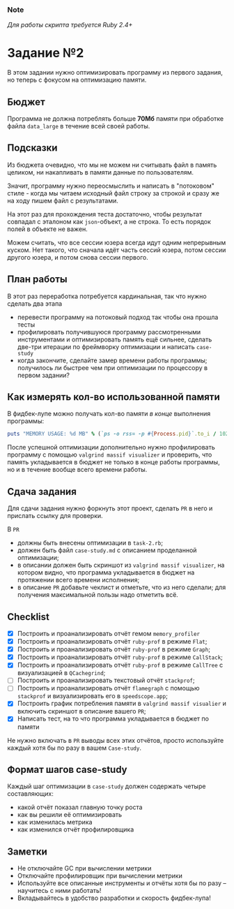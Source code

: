 ### Note
*Для работы скрипта требуется Ruby 2.4+*

# Задание №2
В этом задании нужно оптимизировать программу из первого задания, но теперь с фокусом на оптимизацию памяти.

## Бюджет
Программа не должна потреблять больше **70Мб** памяти при обработке файла `data_large` в течение всей своей работы.

## Подсказки
Из бюджета очевидно, что мы не можем ни считывать файл в память целиком, ни накапливать в памяти данные по пользователям.

Значит, программу нужно переосмыслить и написать в "потоковом" стиле - когда мы читаем исходный файл строку за строкой и сразу же на ходу пишем файл с результатами.

На этот раз для прохождения теста достаточно, чтобы результат совпадал с эталоном как `json`-объект, а не строка. То есть порядок полей в объекте не важен.

Можем считать, что все сессии юзера всегда идут одним непрерывным куском. Нет такого, что сначала идёт часть сессий юзера, потом сессии другого юзера, и потом снова сессии первого.


## План работы
В этот раз переработка потребуется кардинальная, так что нужно сделать два этапа

- перевести программу на потоковый подход так чтобы она прошла тесты
- профилировать получившуюся программу рассмотренными инструментами и оптимизировать память ещё сильнее, сделать две-три итерации по фреймворку оптимизации и написать `case-study`
- когда закончите, сделайте замер времени работы программы; получилось ли быстрее чем при оптимизации по процессору в первом задании?


## Как измерять кол-во использованной памяти
В фидбек-лупе можно получать кол-во памяти *в конце* выполнения программы:

```ruby
puts "MEMORY USAGE: %d MB" % (`ps -o rss= -p #{Process.pid}`.to_i / 1024)"
```

После успешной оптимизации дополнительно нужно профилировать программу с помощью `valgrind massif visualizer` и проверить, что память укладывается в бюджет не только в конце работы программы, но и в течение вообще всего времени работы.

## Сдача задания
Для сдачи задания нужно форкнуть этот проект, сделать `PR` в него и прислать ссылку для проверки.

В `PR`
- должны быть внесены оптимизации в `task-2.rb`;
- должен быть файл `case-study.md` с описанием проделанной оптимизации;
- в описании должен быть скриншот из `valgrind massif visualizer`, на котором видно, что программа укладывается в бюджет на протяжении всего времени исполнения;
- в описание `PR` добавьте чеклист и отметьте, что из него сделали; для получения максимальной пользы надо отметить всё.

## Checklist
- [x] Построить и проанализировать отчёт гемом `memory_profiler`
- [x] Построить и проанализировать отчёт `ruby-prof` в режиме `Flat`;
- [x] Построить и проанализировать отчёт `ruby-prof` в режиме `Graph`;
- [x] Построить и проанализировать отчёт `ruby-prof` в режиме `CallStack`;
- [x] Построить и проанализировать отчёт `ruby-prof` в режиме `CallTree` c визуализацией в `QCachegrind`;
- [ ] Построить и проанализировать текстовый отчёт `stackprof`;
- [ ] Построить и проанализировать отчёт `flamegraph` с помощью `stackprof` и визуализировать его в `speedscope.app`;
- [x] Построить график потребления памяти в `valgrind massif visualier` и включить скриншот в описание вашего `PR`;
- [x] Написать тест, на то что программа укладывается в бюджет по памяти

Не нужно включать в `PR` выводы всех этих отчётов, просто используйте каждый хотя бы по разу в вашем `Case-study`.

## Формат шагов case-study
Каждый шаг оптимизации в `case-study` должен содержать четыре составляющих:
- какой отчёт показал главную точку роста
- как вы решили её оптимизировать
- как изменилась метрика
- как изменился отчёт профилировщика

## Заметки
- Не отключайте GC при вычислении метрики
- Отключайте профилировщик при вычислении метрики
- Используйте все описанные инструменты и отчёты хотя бы по разу – научитесь с ними работать!
- Вкладывайтесь в удобство разработки и скорость фидбек-лупа!
